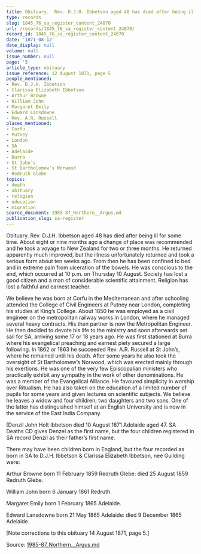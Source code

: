 ```yaml
---
title: Obituary.  Rev. D.J.H. Ibbetson aged 48 has died after being ill for some time.
type: records
slug: 1845_76_sa_register_content_24070
url: /records/1845_76_sa_register_content_24070/
record_id: 1845_76_sa_register_content_24070
date: '1871-08-12'
date_display: null
volume: null
issue_number: null
page: '5'
article_type: obituary
issue_reference: 12 August 1871, page 5
people_mentioned:
- Rev. D.J.H. Ibbetson
- Clarissa Elizabeth Ibbetson
- Arthur Browne
- William John
- Margaret Emily
- Edward Lansdowne
- Rev. A.R. Russell
places_mentioned:
- Corfu
- Putney
- London
- SA
- Adelaide
- Burra
- St John’s
- St Bartholomew’s Norwood
- Redruth Glebe
topics:
- death
- obituary
- religion
- education
- migration
source_document: 1985-87_Northern__Argus.md
publication_slug: sa-register
---
```


Obituary.  Rev. D.J.H. Ibbetson aged 48 has died after being ill for some time.  About eight or nine months ago a change of place was recommended and he took a voyage to New Zealand for two or three months.  He returned apparently much improved, but the illness unfortunately returned and took a serious form about ten weeks ago.  From then he has been confined to bed and in extreme pain from ulceration of the bowels.  He was conscious to the end, which occurred at 10 p.m. on Thursday 10 August.  Society has lost a good citizen and a man of considerable scientific attainment.  Religion has lost a faithful and earnest teacher.

We believe he was born at Corfu in the Mediterranean and after schooling attended the College of Civil Engineers at Putney near London, completing his studies at King’s College.  About 1850 he was employed as a civil engineer on the metropolitan railway works in London, where he managed several heavy contracts.  His then partner is now the Metropolitan Engineer.  He then decided to devote his life to the ministry and soon afterwards set sail for SA, arriving some 17 or 18 years ago.  He was first stationed at Burra where his evangelical preaching and earnest piety secured a large following.  In 1862 or 1863 he succeeded Rev. A.R. Russell at St John’s, where he remained until his death.  After some years he also took the oversight of St Bartholomew’s Norwood, which was erected mainly through his exertions.  He was one of the very few Episcopalian ministers who practically exhibit any sympathy in the work of other denominations.  He was a member of the Evangelical Alliance.  He favoured simplicity in worship over Ritualism.  He has also taken on the education of a limited number of pupils for some years and given lectures on scientific subjects.  We believe he leaves a widow and four children; two daughters and two sons.  One of the latter has distinguished himself at an English University and is now in the service of the East India Company.

[Denzil John Holt Ibbetson died 10 August 1871 Adelaide aged 47.  SA Deaths CD gives Denzel as the first name, but the four children registered in SA record Denzil as their father’s first name.

There may have been children born in England, but the four recorded as born in SA to D.J.H. Ibbetson & Clarissa Elizabeth Ibbetson, nee Guilding were:

Arthur Browne born 11 February 1859 Redruth Glebe: died 25 August 1859 Redruth Glebe.

William John born 6 January 1861 Redruth.

Margaret Emily born 1 February 1865 Adelaide.

Edward Lansdowne born 21 May 1865 Adelaide: died 9 December 1865 Adelaide.

[Note corrections to this obituary 14 August 1871, page 5.]

Source: [1985-87_Northern__Argus.md](/downloads/markdown/1985-87_Northern__Argus.md)
